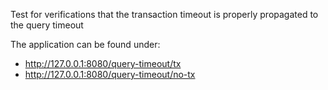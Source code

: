 Test for verifications that the transaction timeout is properly propagated to the query timeout

The application can be found under:

* http://127.0.0.1:8080/query-timeout/tx
* http://127.0.0.1:8080/query-timeout/no-tx
